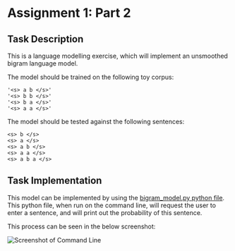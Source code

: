 # Assignment 1: Part 2

## Task Description

This is a language modelling exercise, which will implement an unsmoothed bigram language model.

The model should be trained on the following toy corpus:

```
'<s> a b </s>'
'<s> b b </s>'
'<s> b a </s>'
'<s> a a </s>'
```

The model should be tested against the following sentences:

```
<s> b </s>
<s> a </s>
<s> a b </s>
<s> a a </s>
<s> a b a </s>
```

## Task Implementation

This model can be implemented by using the [bigram_model.py python file](https://github.com/laramurphyyx/CA4023_Assignment1/blob/main/Part_2/bigram_model.py). This python file, when run on the command line, will request the user to enter a sentence, and will print out the probability of this sentence. 

This process can be seen in the below screenshot:

![Screenshot of Command Line](https://github.com/laramurphyyx/CA4023_Assignment1/blob/main/Part_2/Output%20Screenshots/Question1_Screenshot.png)
